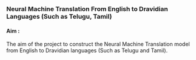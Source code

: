 ### Neural Machine Translation From English to Dravidian Languages (Such as Telugu, Tamil)

#### Aim :
The aim of the project to construct the Neural Machine Translation model from English to Dravidian languages (Such as Telugu and Tamil).

